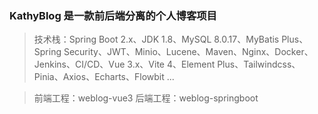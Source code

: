 ### KathyBlog 是一款前后端分离的个人博客项目

> 技术栈：Spring Boot 2.x、JDK 1.8、MySQL 8.0.17、MyBatis Plus、Spring Security、JWT、Minio、Lucene、Maven、Nginx、Docker、Jenkins、CI/CD、Vue 3.x、Vite 4、Element Plus、Tailwindcss、Pinia、Axios、Echarts、Flowbit ... 

> 前端工程：weblog-vue3
> 后端工程：weblog-springboot
